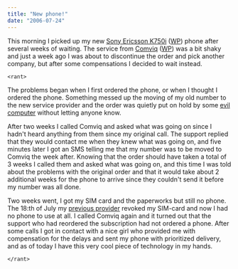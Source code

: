 ```yaml
---
title: "New phone!"
date: "2006-07-24"
---
```


This morning I picked up my new [Sony Ericsson K750i][1] ([WP][2]) phone after several weeks of waiting. The service from [Comviq][3] ([WP][4]) was a bit shaky and just a week ago I was about to discontinue the order and pick another company, but after some compensations I decided to wait instead.

`<rant>`

The problems began when I first ordered the phone, or when I thought I ordered the phone. Something messed up the moving of my old number to the new service provider and the order was quietly put on hold by some [evil computer][5] without letting anyone know.

After two weeks I called Comviq and asked what was going on since I hadn't heard anything from them since my original call. The support replied that they would contact me when they knew what was going on, and five minutes later I got an SMS telling me that my number was to be moved to Comviq the week after. Knowing that the order should have taken a total of 3 weeks I called them and asked what was going on, and this time I was told about the problems with the original order and that it would take about 2 additional weeks for the phone to arrive since they couldn't send it before my number was all done.

Two weeks went, I got my SIM card and the paperworks but still no phone. The 18:th of July my [previous provider][6] revoked my SIM-card and now I had no phone to use at all. I called Comviq again and it turned out that the support who had reordered the subscription had not ordered a phone. After some calls I got in contact with a nice girl who provided me with compensation for the delays and sent my phone with prioritized delivery, and as of today I have this very cool piece of technology in my hands. 

`</rant>`

[1]: https://web.archive.org/web/20070905044850/http://www.sonyericsson.com/spg.jsp?cc=se&lc=sv&ver=4000&template=pip1&zone=pp&pid=10242
[2]: https://en.wikipedia.org/wiki/Sony_Ericsson_K750
[3]: https://web.archive.org/web/20040701104254/http://www.comviq.se/index.html
[4]: https://en.wikipedia.org/wiki/Comviq
[5]: https://en.wikipedia.org/wiki/I_Have_No_Mouth,_and_I_Must_Scream
[6]: https://web.archive.org/web/20060702220413/http://www.telia.se/privat/frame.do?mainFrame=/index.do